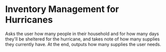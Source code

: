 # Inventory Management for Hurricanes

Asks the user how many people in their household and for how many days they'll be sheltered for the hurricane, and takes note of how many supplies they currently have. At the end, outputs how many supplies the user needs.
 
